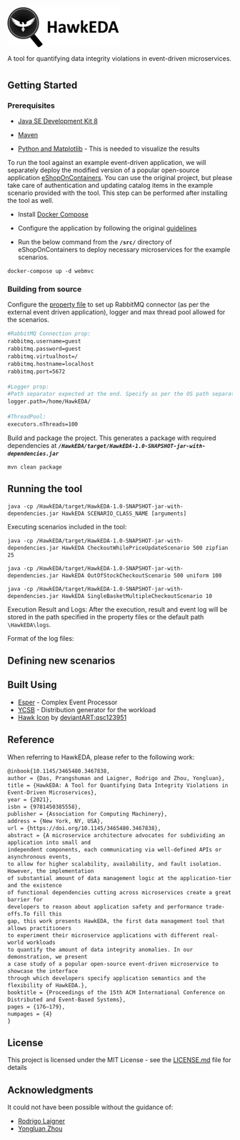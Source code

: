 <img src="/icon/HawkEDA.png" alt="HawkEDA" width="250"/>

A tool for quantifying data integrity violations in event-driven microservices.

#

## Getting Started
### Prerequisites

* [Java SE Development Kit 8](https://www.oracle.com/java/technologies/javase/javase-jdk8-downloads.html)

* [Maven](https://maven.apache.org/)

* [Python and Matplotlib](https://matplotlib.org/3.3.3/users/installing.html) - This is needed to visualize the results

To run the tool against an example event-driven application, we will separately deploy the modified version of a popular open-source application [eShopOnContainers](https://github.com/LennoxAlexion/eShopOnContainers/tree/modified-for-analysis). You can use the original project, but please take care of authentication and updating catalog items in the example scenario provided with the tool. This step can be performed after installing the tool as well.

* Install [Docker Compose](https://docs.docker.com/compose/)

* Configure the application by following the original [guidelines](https://github.com/dotnet-architecture/eShopOnContainers/wiki/Windows-setup#configure-docker)

* Run the below command from the **`/src/`** directory of eShopOnContainers to deploy necessary microservices for the example scenarios.
```
docker-compose up -d webmvc
```

### Building from source

Configure the [property file](https://github.com/LennoxAlexion/HawkEDA/blob/master/src/main/resources/HawkEDA.properties) to set up RabbitMQ connector (as per the external event driven application), logger and max thread pool allowed for the scenarios.
```bash
#RabbitMQ Connection prop:
rabbitmq.username=guest
rabbitmq.password=guest
rabbitmq.virtualhost=/
rabbitmq.hostname=localhost
rabbitmq.port=5672

#Logger prop:
#Path separator expected at the end. Specify as per the OS path separators; otherwise, the default path will be used.
logger.path=/home/HawkEDA/

#ThreadPool:
executors.nThreads=100
```

Build and package the project. This generates a package with required dependencies at ***`/HawkEDA/target/HawkEDA-1.0-SNAPSHOT-jar-with-dependencies.jar`***

```
mvn clean package
```

## Running the tool

```
java -cp /HawkEDA/target/HawkEDA-1.0-SNAPSHOT-jar-with-dependencies.jar HawkEDA SCENARIO_CLASS_NAME [arguments]
```

Executing scenarios included in the tool:
```
java -cp /HawkEDA/target/HawkEDA-1.0-SNAPSHOT-jar-with-dependencies.jar HawkEDA CheckoutWhilePriceUpdateScenario 500 zipfian 25
```
```
java -cp /HawkEDA/target/HawkEDA-1.0-SNAPSHOT-jar-with-dependencies.jar HawkEDA OutOfStockCheckoutScenario 500 uniform 100
```
```
java -cp /HawkEDA/target/HawkEDA-1.0-SNAPSHOT-jar-with-dependencies.jar HawkEDA SingleBasketMultipleCheckoutScenario 10
```

Execution Result and Logs:
After the execution, result and event log will be stored in the path specified in the property files or the default path `\HawkEDA\logs`.

Format of the log files:

## Defining new scenarios

## Built Using
* [Esper](https://www.espertech.com/esper/) - Complex Event Processor
* [YCSB](https://github.com/brianfrankcooper/YCSB/tree/master/core/src/main/java/site/ycsb/generator) - Distribution generator for the workload
* [Hawk Icon](https://www.deviantart.com/qsc123951/art/Hawk-Vr-1-5-380179380) by [deviantART:qsc123951](https://www.deviantart.com/qsc123951/about)

## Reference

When referring to HawkEDA, please refer to the following work:

```
@inbook{10.1145/3465480.3467838,
author = {Das, Prangshuman and Laigner, Rodrigo and Zhou, Yongluan},
title = {HawkEDA: A Tool for Quantifying Data Integrity Violations in Event-Driven Microservices},
year = {2021},
isbn = {9781450385558},
publisher = {Association for Computing Machinery},
address = {New York, NY, USA},
url = {https://doi.org/10.1145/3465480.3467838},
abstract = {A microservice architecture advocates for subdividing an application into small and
independent components, each communicating via well-defined APIs or asynchronous events,
to allow for higher scalability, availability, and fault isolation. However, the implementation
of substantial amount of data management logic at the application-tier and the existence
of functional dependencies cutting across microservices create a great barrier for
developers to reason about application safety and performance trade-offs.To fill this
gap, this work presents HawkEDA, the first data management tool that allows practitioners
to experiment their microservice applications with different real-world workloads
to quantify the amount of data integrity anomalies. In our demonstration, we present
a case study of a popular open-source event-driven microservice to showcase the interface
through which developers specify application semantics and the flexibility of HawkEDA.},
booktitle = {Proceedings of the 15th ACM International Conference on Distributed and Event-Based Systems},
pages = {176–179},
numpages = {4}
}
```

## License

This project is licensed under the MIT License - see the [LICENSE.md](LICENSE) file for details

## Acknowledgments

It could not have been possible without the guidance of:
* [Rodrigo Laigner](https://github.com/rnlaigner)
* [Yongluan Zhou](https://ylzhou.github.io/)

